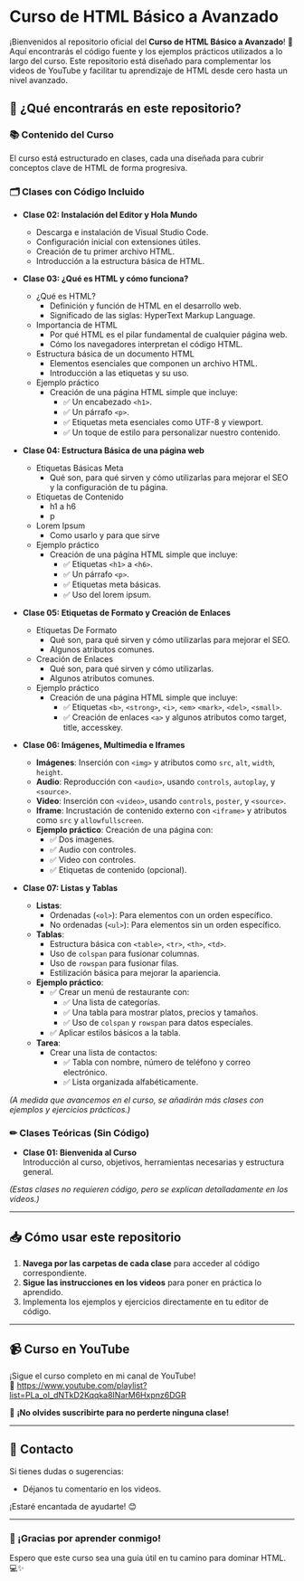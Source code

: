 # Curso de HTML Básico a Avanzado

¡Bienvenidos al repositorio oficial del **Curso de HTML Básico a Avanzado**! 🎉 Aquí encontrarás el código fuente y los ejemplos prácticos utilizados a lo largo del curso. Este repositorio está diseñado para complementar los videos de YouTube y facilitar tu aprendizaje de HTML desde cero hasta un nivel avanzado.

## 🚀 ¿Qué encontrarás en este repositorio?

### 📚 Contenido del Curso
El curso está estructurado en clases, cada una diseñada para cubrir conceptos clave de HTML de forma progresiva.

### 🗂 Clases con Código Incluido
- **Clase 02: Instalación del Editor y Hola Mundo**
  - Descarga e instalación de Visual Studio Code.
  - Configuración inicial con extensiones útiles.
  - Creación de tu primer archivo HTML.
  - Introducción a la estructura básica de HTML.
    
- **Clase 03: ¿Qué es HTML y cómo funciona?**
  - ¿Qué es HTML?
    - Definición y función de HTML en el desarrollo web.
    - Significado de las siglas: HyperText Markup Language.
  - Importancia de HTML
    - Por qué HTML es el pilar fundamental de cualquier página web.
    - Cómo los navegadores interpretan el código HTML.
  - Estructura básica de un documento HTML
    - Elementos esenciales que componen un archivo HTML.
    - Introducción a las etiquetas y su uso.
  - Ejemplo práctico
    - Creación de una página HTML simple que incluye:
      - ✅ Un encabezado `<h1>`.
      - ✅ Un párrafo `<p>`.
      - ✅ Etiquetas meta esenciales como UTF-8 y viewport.
      - ✅ Un toque de estilo para personalizar nuestro contenido.
        
- **Clase 04: Estructura Básica de una página web**
  - Etiquetas Básicas Meta
    - Qué son, para qué sirven y cómo utilizarlas para mejorar el SEO y la configuración de tu página.
  - Etiquetas de Contenido
    - h1 a h6
    - p
  - Lorem Ipsum
    - Como usarlo y para que sirve
  - Ejemplo práctico
    - Creación de una página HTML simple que incluye:
      - ✅ Etiquetas `<h1>` a `<h6>`.
      - ✅ Un párrafo `<p>`.
      - ✅ Etiquetas meta básicas.
      - ✅ Uso del lorem ipsum.
        
- **Clase 05: Etiquetas de Formato y Creación de Enlaces**
  - Etiquetas De Formato
    - Qué son, para qué sirven y cómo utilizarlas para mejorar el SEO.
    - Algunos atributos comunes.
  - Creación de Enlaces
    - Qué son, para qué sirven y cómo utilizarlas.
    - Algunos atributos comunes.
  - Ejemplo práctico
    - Creación de una página HTML simple que incluye:
      - ✅ Etiquetas `<b>`, `<strong>`, `<i>`, `<em>` `<mark>`, `<del>`, `<small>`.
      - ✅ Creación de enlaces `<a>` y algunos atributos como target, title, accesskey.
     
- **Clase 06: Imágenes, Multimedia e Iframes**  
  - **Imágenes**: Inserción con `<img>` y atributos como `src`, `alt`, `width`, `height`.  
  - **Audio**: Reproducción con `<audio>`, usando `controls`, `autoplay`, y `<source>`.  
  - **Video**: Inserción con `<video>`, usando `controls`, `poster`, y `<source>`.  
  - **Iframe**: Incrustación de contenido externo con `<iframe>` y atributos como `src` y `allowfullscreen`.  
  - **Ejemplo práctico**: Creación de una página con:
    - ✅ Dos imagenes.  
    - ✅ Audio con controles.  
    - ✅ Video con controles.
    - ✅ Etiquetas de contenido (opcional).
   
- **Clase 07: Listas y Tablas**  
  - **Listas**:  
    - Ordenadas (`<ol>`): Para elementos con un orden específico.  
    - No ordenadas (`<ul>`): Para elementos sin un orden específico.  
  - **Tablas**:  
    - Estructura básica con `<table>`, `<tr>`, `<th>`, `<td>`.  
    - Uso de `colspan` para fusionar columnas.  
    - Uso de `rowspan` para fusionar filas.  
    - Estilización básica para mejorar la apariencia.  
  - **Ejemplo práctico**:  
    - ✅ Crear un menú de restaurante con:  
      - ✅ Una lista de categorías.  
      - ✅ Una tabla para mostrar platos, precios y tamaños.  
      - ✅ Uso de `colspan` y `rowspan` para datos especiales.  
    - ✅ Aplicar estilos básicos a la tabla.  
  - **Tarea**:  
    - Crear una lista de contactos:  
      - ✅ Tabla con nombre, número de teléfono y correo electrónico.  
      - ✅ Lista organizada alfabéticamente.  


*(A medida que avancemos en el curso, se añadirán más clases con ejemplos y ejercicios prácticos.)*

### ✏ Clases Teóricas (Sin Código)
- **Clase 01: Bienvenida al Curso**  
  Introducción al curso, objetivos, herramientas necesarias y estructura general.

*(Estas clases no requieren código, pero se explican detalladamente en los videos.)*

---

## 📥 Cómo usar este repositorio
1. **Navega por las carpetas de cada clase** para acceder al código correspondiente.
2. **Sigue las instrucciones en los videos** para poner en práctica lo aprendido.
3. Implementa los ejemplos y ejercicios directamente en tu editor de código.

---

## 📹 Curso en YouTube
¡Sigue el curso completo en mi canal de YouTube!  
🔗 https://www.youtube.com/playlist?list=PLa_oI_dNTkD2Kqqka8INarM6Hxpnz6DGR 

🔔 **¡No olvides suscribirte para no perderte ninguna clase!**

---

## 📧 Contacto
Si tienes dudas o sugerencias:
- Déjanos tu comentario en los videos.  

¡Estaré encantada de ayudarte! 😊

---

### 🌟 ¡Gracias por aprender conmigo!
Espero que este curso sea una guía útil en tu camino para dominar HTML. 💻✨
